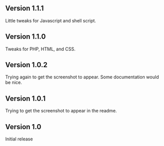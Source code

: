 ## Version 1.1.1

Little tweaks for Javascript and shell script.

## Version 1.1.0

Tweaks for PHP, HTML, and CSS.

## Version 1.0.2

Trying again to get the screenshot to appear. Some documentation would be nice.

## Version 1.0.1

Trying to get the screenshot to appear in the readme.

## Version 1.0

Initial release
